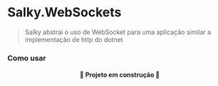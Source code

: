 # Salky.WebSockets
> Salky abstrai o uso de WebSocket para uma aplicação similar a implementação de http do dotnet

### Como usar


<h4 align="center"> 🚧 Projeto em construção 🚧 </h4>